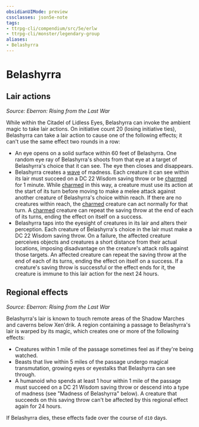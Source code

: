 ```yaml
---
obsidianUIMode: preview
cssclasses: json5e-note
tags:
- ttrpg-cli/compendium/src/5e/erlw
- ttrpg-cli/monster/legendary-group
aliases:
- Belashyrra
---
```

# Belashyrra

## Lair actions
_Source: Eberron: Rising from the Last War_

While within the Citadel of Lidless Eyes, Belashyrra can invoke the ambient magic to take lair actions. On initiative count 20 (losing initiative ties), Belashyrra can take a lair action to cause one of the following effects; it can't use the same effect two rounds in a row:

- An eye opens on a solid surface within 60 feet of Belashyrra. One random eye ray of Belashyrra's shoots from that eye at a target of Belashyrra's choice that it can see. The eye then closes and disappears.  
- Belashyrra creates a [wave](Інструменти%20ДМ/CLI/items/wave-xdmg.md) of madness. Each creature it can see within its lair must succeed on a DC 22 Wisdom saving throw or be [charmed](Інструменти%20ДМ/CLI/rules/conditions.md#Charmed) for 1 minute. While [charmed](Інструменти%20ДМ/CLI/rules/conditions.md#Charmed) in this way, a creature must use its action at the start of its turn before moving to make a melee attack against another creature of Belashyrra's choice within reach. If there are no creatures within reach, the [charmed](Інструменти%20ДМ/CLI/rules/conditions.md#Charmed) creature can act normally for that turn. A [charmed](Інструменти%20ДМ/CLI/rules/conditions.md#Charmed) creature can repeat the saving throw at the end of each of its turns, ending the effect on itself on a success.  
- Belashyrra taps into the eyesight of creatures in its lair and alters their perception. Each creature of Belashyrra's choice in the lair must make a DC 22 Wisdom saving throw. On a failure, the affected creature perceives objects and creatures a short distance from their actual locations, imposing disadvantage on the creature's attack rolls against those targets. An affected creature can repeat the saving throw at the end of each of its turns, ending the effect on itself on a success. If a creature's saving throw is successful or the effect ends for it, the creature is immune to this lair action for the next 24 hours.  

## Regional effects
_Source: Eberron: Rising from the Last War_

Belashyrra's lair is known to touch remote areas of the Shadow Marches and caverns below Xen'drik. A region containing a passage to Belashyrra's lair is warped by its magic, which creates one or more of the following effects:

- Creatures within 1 mile of the passage sometimes feel as if they're being watched.  
- Beasts that live within 5 miles of the passage undergo magical transmutation, growing eyes or eyestalks that Belashyrra can see through.  
- A humanoid who spends at least 1 hour within 1 mile of the passage must succeed on a DC 21 Wisdom saving throw or descend into a type of madness (see "Madness of Belashyrra" below). A creature that succeeds on this saving throw can't be affected by this regional effect again for 24 hours.  

If Belashyrra dies, these effects fade over the course of `d10` days.